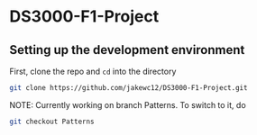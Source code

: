 # DS3000-F1-Project

## Setting up the development environment
First, clone the repo and `cd` into the directory

```bash
git clone https://github.com/jakewc12/DS3000-F1-Project.git
```
NOTE:
Currently working on branch Patterns. To switch to it, do 
```bash
git checkout Patterns
```
